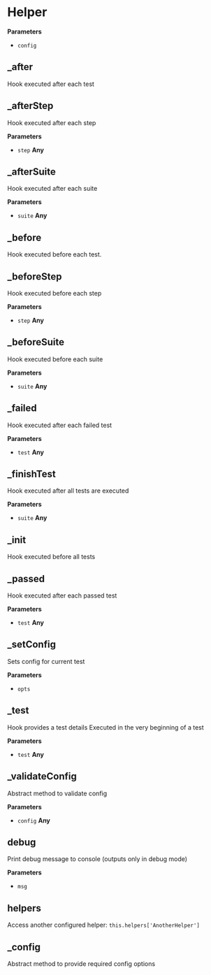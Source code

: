 # Helper

**Parameters**

-   `config`  

## _after

Hook executed after each test

## _afterStep

Hook executed after each step

**Parameters**

-   `step` **Any** 

## _afterSuite

Hook executed after each suite

**Parameters**

-   `suite` **Any** 

## _before

Hook executed before each test.

## _beforeStep

Hook executed before each step

**Parameters**

-   `step` **Any** 

## _beforeSuite

Hook executed before each suite

**Parameters**

-   `suite` **Any** 

## _failed

Hook executed after each failed test

**Parameters**

-   `test` **Any** 

## _finishTest

Hook executed after all tests are executed

**Parameters**

-   `suite` **Any** 

## _init

Hook executed before all tests

## _passed

Hook executed after each passed test

**Parameters**

-   `test` **Any** 

## _setConfig

Sets config for current test

**Parameters**

-   `opts`  

## _test

Hook provides a test details
Executed in the very beginning of a test

**Parameters**

-   `test` **Any** 

## _validateConfig

Abstract method to validate config

**Parameters**

-   `config` **Any** 

## debug

Print debug message to console (outputs only in debug mode)

**Parameters**

-   `msg`  

## helpers

Access another configured helper: `this.helpers['AnotherHelper']`

## _config

Abstract method to provide required config options
